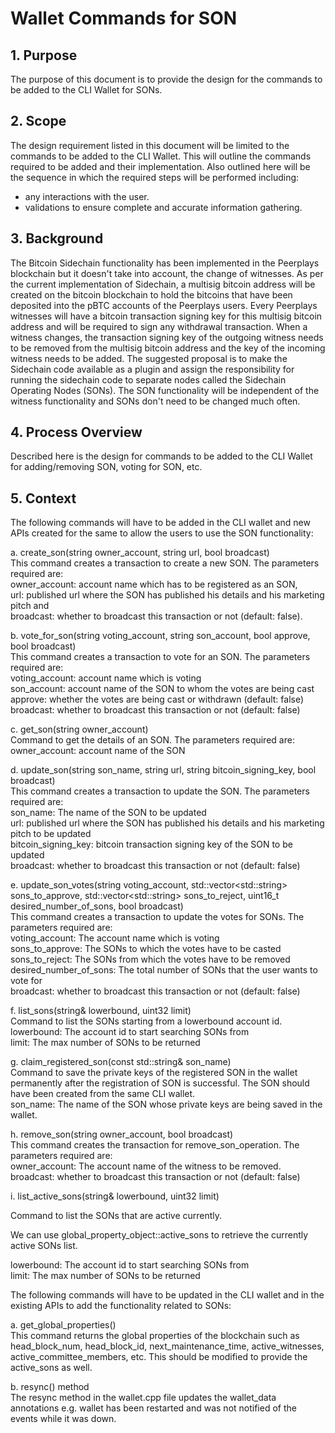 # Wallet Commands for SON

## 1. Purpose

The purpose of this document is to provide the design for the commands to be added to the CLI Wallet for SONs.

## 2. Scope

The design requirement listed in this document will be limited to the commands to be added to the CLI Wallet. This will outline the commands required to be added and their implementation. Also outlined here will be the sequence in which the required steps will be performed including:

* any interactions with the user.
* validations to ensure complete and accurate information gathering.

## 3. Background

The Bitcoin Sidechain functionality has been implemented in the Peerplays blockchain but it doesn't take into account, the change of witnesses. As per the current implementation of Sidechain, a multisig bitcoin address will be created on the bitcoin blockchain to hold the bitcoins that have been deposited into the pBTC accounts of the Peerplays users. Every Peerplays witnesses will have a bitcoin transaction signing key for this multisig bitcoin address and will be required to sign any withdrawal transaction. When a witness changes, the transaction signing key of the outgoing witness needs to be removed from the multisig bitcoin address and the key of the incoming witness needs to be added. The suggested proposal is to make the Sidechain code available as a plugin and assign the responsibility for running the sidechain code to separate nodes called the Sidechain Operating Nodes \(SONs\). The SON functionality will be independent of the witness functionality and SONs don't need to be changed much often.

## 4. Process Overview

Described here is the design for commands to be added to the CLI Wallet for adding/removing SON, voting for SON, etc.

## 5. Context

The following commands will have to be added in the CLI wallet and new APIs created for the same to allow the users to use the SON functionality:

a. create\_son\(string owner\_account, string url, bool broadcast\)  
This command creates a transaction to create a new SON. The parameters required are:  
owner\_account: account name which has to be registered as an SON,  
url: published url where the SON has published his details and his marketing pitch and  
broadcast: whether to broadcast this transaction or not \(default: false\).

b. vote\_for\_son\(string voting\_account, string son\_account, bool approve, bool broadcast\)  
This command creates a transaction to vote for an SON. The parameters required are:  
voting\_account: account name which is voting  
son\_account: account name of the SON to whom the votes are being cast  
approve: whether the votes are being cast or withdrawn \(default: false\)  
broadcast: whether to broadcast this transaction or not \(default: false\)

c. get\_son\(string owner\_account\)  
Command to get the details of an SON. The parameters required are:  
owner\_account: account name of the SON

d. update\_son\(string son\_name, string url, string bitcoin\_signing\_key, bool broadcast\)  
This command creates a transaction to update the SON. The parameters required are:  
son\_name: The name of the SON to be updated  
url: published url where the SON has published his details and his marketing pitch to be updated  
bitcoin\_signing\_key: bitcoin transaction signing key of the SON to be updated  
broadcast: whether to broadcast this transaction or not \(default: false\)

e. update\_son\_votes\(string voting\_account, std::vector&lt;std::string&gt; sons\_to\_approve, std::vector&lt;std::string&gt; sons\_to\_reject, uint16\_t desired\_number\_of\_sons, bool broadcast\)  
This command creates a transaction to update the votes for SONs. The parameters required are:  
voting\_account: The account name which is voting  
sons\_to\_approve: The SONs to which the votes have to be casted  
sons\_to\_reject: The SONs from which the votes have to be removed  
desired\_number\_of\_sons: The total number of SONs that the user wants to vote for  
broadcast: whether to broadcast this transaction or not \(default: false\)

f. list\_sons\(string& lowerbound, uint32 limit\)  
Command to list the SONs starting from a lowerbound account id.  
lowerbound: The account id to start searching SONs from  
limit: The max number of SONs to be returned

g. claim\_registered\_son\(const std::string& son\_name\)  
Command to save the private keys of the registered SON in the wallet permanently after the registration of SON is successful. The SON should have been created from the same CLI wallet.  
son\_name: The name of the SON whose private keys are being saved in the wallet.

h. remove\_son\(string owner\_account, bool broadcast\)  
This command creates the transaction for remove\_son\_operation. The parameters required are:  
owner\_account: The account name of the witness to be removed.  
broadcast: whether to broadcast this transaction or not \(default: false\)

i. list\_active\_sons\(string& lowerbound, uint32 limit\)

Command to list the SONs that are active currently.

We can use global\_property\_object::active\_sons to retrieve the currently active SONs list.

lowerbound: The account id to start searching SONs from  
limit: The max number of SONs to be returned

The following commands will have to be updated in the CLI wallet and in the existing APIs to add the functionality related to SONs:

a. get\_global\_properties\(\)  
This command returns the global properties of the blockchain such as head\_block\_num, head\_block\_id, next\_maintenance\_time, active\_witnesses, active\_committee\_members, etc. This should be modified to provide the active\_sons as well.

b. resync\(\) method  
The resync method in the wallet.cpp file updates the wallet\_data annotations e.g. wallet has been restarted and was not notified of the events while it was down.

